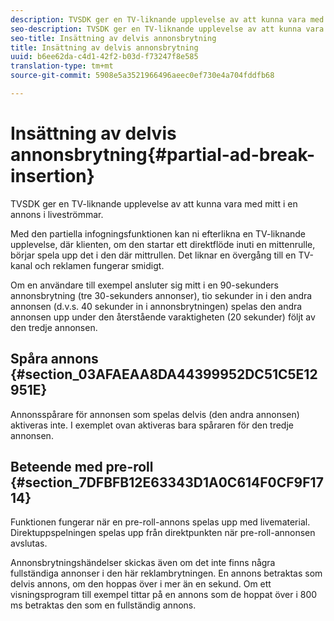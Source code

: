 ```yaml
---
description: TVSDK ger en TV-liknande upplevelse av att kunna vara med mitt i en annons i liveströmmar.
seo-description: TVSDK ger en TV-liknande upplevelse av att kunna vara med mitt i en annons i liveströmmar.
seo-title: Insättning av delvis annonsbrytning
title: Insättning av delvis annonsbrytning
uuid: b6ee62da-c4d1-42f2-b03d-f73247f8e585
translation-type: tm+mt
source-git-commit: 5908e5a3521966496aeec0ef730e4a704fddfb68

---
```



# Insättning av delvis annonsbrytning{#partial-ad-break-insertion}

TVSDK ger en TV-liknande upplevelse av att kunna vara med mitt i en annons i liveströmmar.

Med den partiella infogningsfunktionen kan ni efterlikna en TV-liknande upplevelse, där klienten, om den startar ett direktflöde inuti en mittenrulle, börjar spela upp det i den där mittrullen. Det liknar en övergång till en TV-kanal och reklamen fungerar smidigt.

Om en användare till exempel ansluter sig mitt i en 90-sekunders annonsbrytning (tre 30-sekunders annonser), tio sekunder in i den andra annonsen (d.v.s. 40 sekunder in i annonsbrytningen) spelas den andra annonsen upp under den återstående varaktigheten (20 sekunder) följt av den tredje annonsen.

## Spåra annons {#section_03AFAEAA8DA44399952DC51C5E12951E}

Annonsspårare för annonsen som spelas delvis (den andra annonsen) aktiveras inte. I exemplet ovan aktiveras bara spåraren för den tredje annonsen.

## Beteende med pre-roll {#section_7DFBFB12E63343D1A0C614F0CF9F1714}

Funktionen fungerar när en pre-roll-annons spelas upp med livematerial. Direktuppspelningen spelas upp från direktpunkten när pre-roll-annonsen avslutas.

Annonsbrytningshändelser skickas även om det inte finns några fullständiga annonser i den här reklambrytningen. En annons betraktas som delvis annons, om den hoppas över i mer än en sekund. Om ett visningsprogram till exempel tittar på en annons som de hoppat över i 800 ms betraktas den som en fullständig annons.
